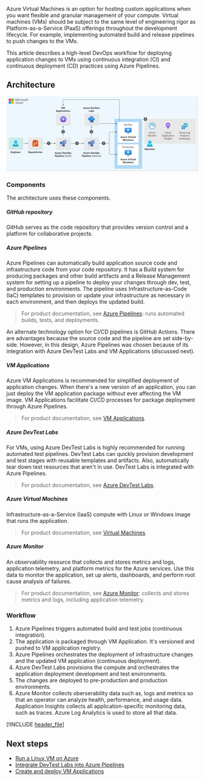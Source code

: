 Azure Virtual Machines is an option for hosting custom applications when you want flexible and granular management of your compute. Virtual machines (VMs) should be subject to the same level of engineering rigor as Platform-as-a-Service (PaaS) offerings throughout the development lifecycle. For example, implementing automated build and release pipelines to push changes to the VMs.

This article describes a high-level DevOps workflow for deploying application changes to VMs using continuous integration (CI) and continuous deployment (CD) practices using Azure Pipelines. 

## Architecture

![Diagram showing continuous integration and continuous deployment pipeline for virtual machines.](../media/cicd-for-azure-vms.svg)

### Components

The architecture uses these components.

##### GitHub repository

GitHub serves as the code repository that provides version control and a platform for collaborative projects. 

##### Azure Pipelines

Azure Pipelines can automatically build application source code and infrastructure code from your code repository. It has a Build system for producing packages and other build artifacts and a Release Management system for setting up a pipeline to deploy your changes through dev, test, and production environments. The pipeline uses Infrastructure-as-Code (IaC) templates to provision or update your infrastructure as necessary in each environment, and then deploys the updated build. 

> For product documentation, see [Azure Pipelines](https://azure.microsoft.com/services/devops): runs automated builds, tests, and deployments.

An alternate technology option for CI/CD pipelines is GitHub Actions. There are advantages because the source code and the pipeline are set side-by-side. However, in this design, Azure Pipelines was chosen because of its integration with Azure DevTest Labs and VM Applications (discussed next). 

##### VM Applications

Azure VM Applications is recommended for simplified deployment of application changes. When there's a new version of an application, you can just deploy the VM application package without ever affecting the VM image. VM Applications facilitate CI/CD processes for package deployment through Azure Pipelines.

> For product documentation, see [VM Applications](/azure/virtual-machines/vm-applications). 

##### Azure DevTest Labs

For VMs, using Azure DevTest Labs is highly recommended for running automated test pipelines. DevTest Labs can quickly provision development and test stages with reusable templates and artifacts. Also, automatically tear down test resources that aren't in use. DevTest Labs is integrated with Azure Pipelines.

> For product documentation, see [Azure DevTest Labs](https://azure.microsoft.com/services/devtest-lab).

##### Azure Virtual Machines

Infrastructure-as-a-Service (IaaS) compute with Linux or Windows image that runs the application.

> For product documentation, see [Virtual Machines](https://azure.microsoft.com/services/virtual-machines).

##### Azure Monitor

An observability resource  that collects and stores metrics and logs, application telemetry, and platform metrics for the Azure services. Use this data to monitor the application, set up alerts, dashboards, and perform root cause analysis of failures. 

> For product documentation, see [Azure Monitor](https://azure.microsoft.com/services/monitor):  collects and stores metrics and logs, including application telemetry.


### Workflow

1. Azure Pipelines triggers automated build and test jobs (continuous integration).
1. The application is packaged through VM Application. It's versioned and pushed to VM application registry.
1. Azure Pipelines orchestrates the deployment of infrastructure changes and the updated VM application (continuous deployment). 
1. Azure DevTest Labs provisions the compute and orchestrates the application deployment development and test environments.
1. The changes are deployed to pre-production and production environments.
1. Azure Monitor collects oberserability data such as, logs and metrics so that an operator can analyze health, performance, and usage data. Application Insights collects all application-specific monitoring data, such as traces. Azure Log Analytics is used to store all that data. 


[!INCLUDE [header_file](../../../includes/sol-idea-header.md)]

## Next steps

* [Run a Linux VM on Azure](/azure/architecture/reference-architectures/n-tier/linux-vm)
* [Integrate DevTest Labs into Azure Pipelines](/azure/devtest-labs/devtest-lab-integrate-ci-cd)
* [Create and deploy VM Applications](/azure/virtual-machines/vm-applications-how-to?tabs=portal)



